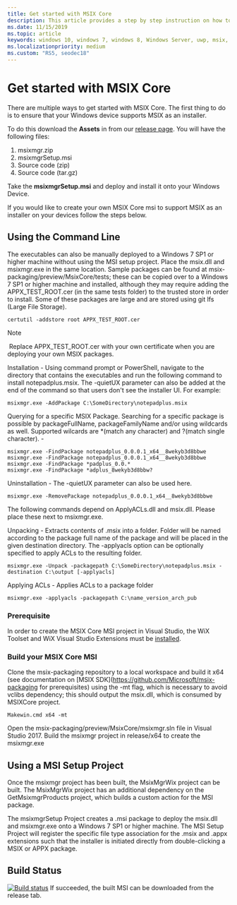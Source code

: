 ```yaml
---
title: Get started with MSIX Core
description: This article provides a step by step instruction on how to leverage the MSIX Core bootstrapper, which creates an application using ClickOnce that will allow your users to just download a setup.exe and install their MSIX app through the MSIX Core Installer.
ms.date: 11/15/2019
ms.topic: article
keywords: windows 10, windows 7, windows 8, Windows Server, uwp, msix, msixcore, 1709, 1703, 1607, 1511, 1507
ms.localizationpriority: medium
ms.custom: "RS5, seodec18"
---
```


# Get started with MSIX Core
There are multiple ways to get started with MSIX Core. The first thing to do is to ensure that your Windows device supports MSIX as an installer.

To do this download the **Assets** in from our [release page](https://github.com/microsoft/msix-packaging/releases). You will have the following files: 
1. msixmgr.zip
2. msixmgrSetup.msi
3. Source code (zip)
4. Source code (tar.gz) 

Take the **msixmgrSetup.msi** and deploy and install it onto your Windows Device. 

If you would like to create your own MSIX Core msi to support MSIX as an installer on your devices follow the steps below. 

## Using the Command Line
The executables can also be manually deployed to a Windows 7 SP1 or higher machine without using the MSI setup project. Place the msix.dll and msixmgr.exe in the same location. 
Sample packages can be found at msix-packaging/preview/MsixCore/tests; these can be copied over to a Windows 7 SP1 or higher machine and installed, although they may require adding the APPX_TEST_ROOT.cer (in the same tests folder) to the trusted store in order to install. Some of these packages are large and are stored using git lfs (Large File Storage).

```
certutil -addstore root APPX_TEST_ROOT.cer
```

> [!NOTE]
> Replace APPX_TEST_ROOT.cer with your own certificate when you are deploying your own MSIX packages. 

Installation - Using command prompt or PowerShell, navigate to the directory that contains the executables and run the following command to install notepadplus.msix. The -quietUX parameter can also be added at the end of the command so that users don't see the installer UI. For example: 
```
msixmgr.exe -AddPackage C:\SomeDirectory\notepadplus.msix
```
Querying for a specific MSIX Package. Searching for a specific package is possible by packageFullName, packageFamilyName and/or using wildcards as well. Supported wilcards are *(match any character) and ?(match single character). -
```
msixmgr.exe -FindPackage notepadplus_0.0.0.1_x64__8wekyb3d8bbwe
msixmgr.exe -FindPackage notepadplus_0.0.0.1_x64__8wekyb3d8bbwe
msixmgr.exe -FindPackage *padplus_0.0.*
msixmgr.exe -FindPackage *adplus_8wekyb3d8bbw?
```
Uninstallation - The -quietUX parameter can also be used here.
```
msixmgr.exe -RemovePackage notepadplus_0.0.0.1_x64__8wekyb3d8bbwe
```

The following commands depend on ApplyACLs.dll and msix.dll. Please place these next to msixmgr.exe.

Unpacking - Extracts contents of .msix into a folder. Folder will be named according to the package full name of the package and will be placed in the given destination directory. The -applyacls option can be optionally specified to apply ACLs to the resulting folder.
```
msixmgr.exe -Unpack -packagepath C:\SomeDirectory\notepadplus.msix -destination C:\output [-applyacls]
```
Applying ACLs - Applies ACLs to a package folder 
```
msixmgr.exe -applyacls -packagepath C:\name_version_arch_pub
```

### Prerequisite
In order to create the MSIX Core MSI project in Visual Studio, the WiX Toolset and WiX Visual Studio Extensions must be [installed](https://wixtoolset.org/releases/). 

### Build your MSIX Core MSI 
Clone the msix-packaging repository to a local workspace and build it x64 (see documentation on [MSIX SDK](https://github.com/Microsoft/msix-packaging for prerequisites) using the -mt flag, which is necessary to avoid vclibs dependency; this should output the msix.dll, which is consumed by MSIXCore project.

```
Makewin.cmd x64 -mt
```
Open the msix-packaging/preview/MsixCore/msixmgr.sln file in Visual Studio 2017. Build the msixmgr project in release/x64 to create the msixmgr.exe

## Using a MSI Setup Project
Once the msixmgr project has been built, the MsixMgrWix project can be built. The MsixMgrWix project has an additional dependency on the GetMsixmgrProducts project, which builds a custom action for the MSI package.

The msixmgrSetup Project creates a .msi package to deploy the msix.dll and msixmgr.exe onto a Windows 7 SP1 or higher machine. The MSI Setup Project will register the specific file type association for the .msix and .appx extensions such that the installer is initiated directly from double-clicking a MSIX or APPX package.

## Build Status
[![Build status](https://microsoft.visualstudio.com/xPlatAppx/_apis/build/status/CIGitHub-for-MsixCoreInstaller)](https://github.com/Microsoft/msix-packaging/releases/tag/MsixCoreInstaller-preview)
If succeeded, the built MSI can be downloaded from the release tab.

